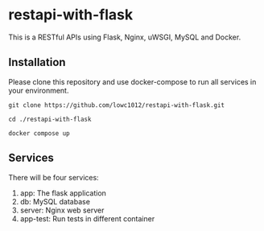# restapi-with-flask
This is a RESTful APIs using Flask, Nginx, uWSGI, MySQL and Docker.

## Installation
Please clone this repository and use docker-compose to run all services in your environment.

```shell
git clone https://github.com/lowc1012/restapi-with-flask.git

cd ./restapi-with-flask

docker compose up
```

## Services
There will be four services:

1. app: The flask application 
2. db: MySQL database
3. server: Nginx web server
4. app-test: Run tests in different container